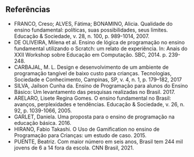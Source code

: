 ## Referências

*	FRANCO, Creso; ALVES, Fátima; BONAMINO, Alicia. Qualidade do ensino fundamental: políticas, suas possibilidades, seus limites. Educação & Sociedade, v. 28, n. 100, p. 989-1014, 2007.
*	DE OLIVEIRA, Milena et al. Ensino de lógica de programação no ensino fundamental utilizando o Scratch: um relato de experiência. In: Anais do XXII Workshop sobre Educação em Computação. SBC, 2014. p. 239-248.
*	CARBAJAL, M. L. Design e desenvolvimento de um ambiente de programação tangível de baixo custo para crianças. Tecnologias, Sociedade e Conhecimento, Campinas, SP, v. 4, n. 1, p. 179–182, 2017
*	SILVA, Jailson Cunha da. Ensino de Programação para alunos do Ensino Básico: Um levantamento das pesquisas realizadas no Brasil. 2017.
*	ARELARO, Lisete Regina Gomes. O ensino fundamental no Brasil: avanços, perplexidades e tendências. Educação & Sociedade, v. 26, n. 92, p. 1039-1066, 2005.
*	GARLET, Daniela. Uma proposta para o ensino de programação na educação básica. 2016.
*	HIRANO, Fabio Takashi. O Uso de Gamification no ensino de Programação para 
Crianças: um estudo de caso. 2015. 
* PUENTE, Beatriz. Com maior número em seis anos, Brasil tem 244 mil jovens de 6 a 14 fora da escola. CNN Brasil, 2021.

